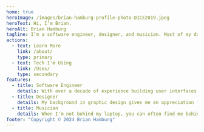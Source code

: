 ```yaml
---
home: true
heroImage: /images/brian-hamburg-profile-photo-DICE2019.jpeg
heroText: Hi, I’m Brian.
heroAlt: Brian Hamburg
tagline: I’m a software engineer, designer, and musician. Most of my days are spent working and playing in Philadelphia where I live with my wife and twin daughters.
actions:
  - text: Learn More
    link: /about/
    type: primary
  - text: Tech I'm Using
    link: /Uses/
    type: secondary
features: 
  - title: Software Engineer
    details: With over a decade of experience building user interfaces for the Web and providing technical support, my focus has always been to remove friction from the user experience.
  - title: Designer
    details: My background in graphic design gives me an appreciation for both accessibility and aesthetics. I strive to create components that are usable and reusable. Design is how it works!
  - title: Musician
    details: When I'm not behind my laptop, you can often find me behind my four-string, plectrum banjo, plunking out traditional jazz favorites written circa a century ago.
footer: "Copyright © 2024 Brian Hamburg"
---
```

<HomeHeroFlipper />
